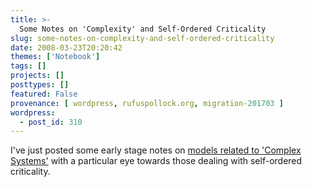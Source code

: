 ```yaml
---
title: >-
  Some Notes on 'Complexity' and Self-Ordered Criticality
slug: some-notes-on-complexity-and-self-ordered-criticality
date: 2008-03-23T20:20:42
themes: ['Notebook']
tags: []
projects: []
posttypes: []
featured: False
provenance: [ wordpress, rufuspollock.org, migration-201703 ]
wordpress:
  - post_id: 310
---
```


I've just posted some early stage notes on [models related to 'Complex Systems'](/research/economics/notes/complexity/) with a particular eye towards those dealing with self-ordered criticality.



